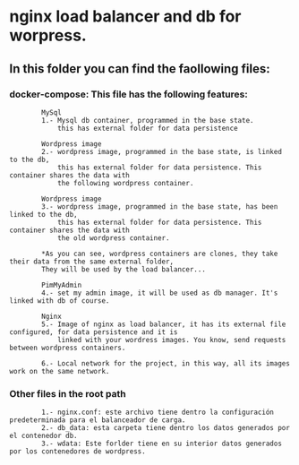 # nginx load balancer and db for worpress.
## In this folder you can find the faollowing files:

### docker-compose: This file has the following features:
                
            MySql
            1.- Mysql db container, programmed in the base state.
                this has external folder for data persistence
                
            Wordpress image
            2.- wordpress image, programmed in the base state, is linked to the db,
                this has external folder for data persistence. This container shares the data with
                the following wordpress container.

            Wordpress image
            3.- wordpress image, programmed in the base state, has been linked to the db,
                this has external folder for data persistence. This container shares the data with
                the old wordpress container.

            *As you can see, wordpress containers are clones, they take their data from the same external folder,
            They will be used by the load balancer...

            PimMyAdmin
            4.- set my admin image, it will be used as db manager. It's linked with db of course.

            Nginx
            5.- Image of nginx as load balancer, it has its external file configured, for data persistence and it is
                linked with your wordress images. You know, send requests between wordpress containers.

            6.- Local network for the project, in this way, all its images work on the same network.

### Other files in the root path
            1.- nginx.conf: este archivo tiene dentro la configuración predeterminada para el balanceador de carga.
            2.- db_data: esta carpeta tiene dentro los datos generados por el contenedor db.
            3.- wdata: Este forlder tiene en su interior datos generados por los contenedores de wordpress.
